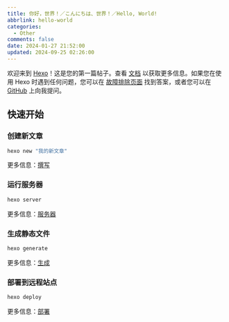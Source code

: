 ```yaml
---
title: 你好，世界！／こんにちは、世界！／Hello, World!
abbrlink: hello-world
categories:
  - Other
comments: false
date: 2024-01-27 21:52:00
updated: 2024-09-25 02:26:00
---
```


欢迎来到 [Hexo](https://hexo.io/)！这是您的第一篇帖子。查看 [文档](https://hexo.io/docs/) 以获取更多信息。如果您在使用 Hexo 时遇到任何问题，您可以在 [故障排除页面](https://hexo.io/docs/troubleshooting.html) 找到答案，或者您可以在 [GitHub](https://github.com/hexojs/hexo/issues) 上向我提问。

<!-- more -->

## 快速开始

### 创建新文章

``` bash
hexo new "我的新文章"
```

更多信息：[撰写](https://hexo.io/docs/writing.html)

### 运行服务器

``` bash
hexo server
```

更多信息：[服务器](https://hexo.io/docs/server.html)

### 生成静态文件

``` bash
hexo generate
```

更多信息：[生成](https://hexo.io/docs/generating.html)

### 部署到远程站点

``` bash
hexo deploy
```

更多信息：[部署](https://hexo.io/docs/one-command-deployment.html)
